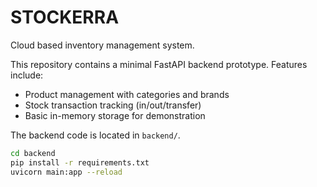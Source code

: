 # STOCKERRA

Cloud based inventory management system.

This repository contains a minimal FastAPI backend prototype. Features include:

- Product management with categories and brands
- Stock transaction tracking (in/out/transfer)
- Basic in-memory storage for demonstration

The backend code is located in `backend/`.

```bash
cd backend
pip install -r requirements.txt
uvicorn main:app --reload
```

